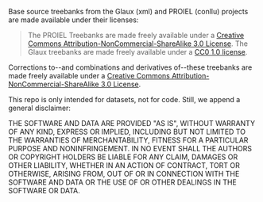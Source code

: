 Base source treebanks from the Glaux (xml) and PROIEL (conllu) projects are made available under their licenses:
> The PROIEL Treebanks are made freely available under a [Creative Commons Attribution-NonCommercial-ShareAlike 3.0 License](http://creativecommons.org/licenses/by-nc-sa/3.0/us/).
> The Glaux treebanks are made freely available under a [CC0 1.0 license](https://github.com/perseids-publications/glaux-trees/blob/master/TREEBANK_LICENSE). 

Corrections to--and combinations and derivatives of--these treebanks are made freely available under a [Creative Commons Attribution-NonCommercial-ShareAlike 3.0 License](http://creativecommons.org/licenses/by-nc-sa/3.0/us/).

This repo is only intended for datasets, not for code. Still, we append a general disclaimer:

THE SOFTWARE AND DATA ARE PROVIDED "AS IS", WITHOUT WARRANTY OF ANY KIND, EXPRESS OR IMPLIED, INCLUDING BUT NOT LIMITED TO THE WARRANTIES OF MERCHANTABILITY, FITNESS FOR A PARTICULAR PURPOSE AND NONINFRINGEMENT. IN NO EVENT SHALL THE AUTHORS OR COPYRIGHT HOLDERS BE LIABLE FOR ANY CLAIM, DAMAGES OR OTHER LIABILITY, WHETHER IN AN ACTION OF CONTRACT, TORT OR OTHERWISE, ARISING FROM, OUT OF OR IN CONNECTION WITH THE SOFTWARE AND DATA OR THE USE OF OR OTHER DEALINGS IN THE SOFTWARE OR DATA.